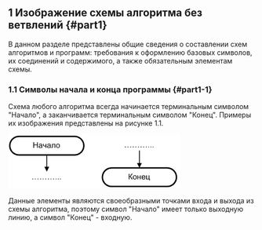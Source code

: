 ﻿## 1 Изображение схемы алгоритма без ветвлений {#part1}

В данном разделе представлены общие сведения о составлении схем алгоритмов и программ: требования к оформлению базовых символов, их соединений и содержимого, а также обязательным элементам схемы.

### 1.1 Символы начала и конца программы {#part1-1}

Cхема любого алгоритма всегда начинается терминальным символом "Начало", а заканчивается терминальным символом "Конец". Примеры их изображения представлены на рисунке 1.1.

![Рисунок 1.1 - Пример изображения терминальных символов](static/pic111.PNG)

Данные элементы являются своеобразными точками входа и выхода из схемы алгоритма, поэтому символ "Начало" имеет только выходную линию, а символ "Конец" - входную.

